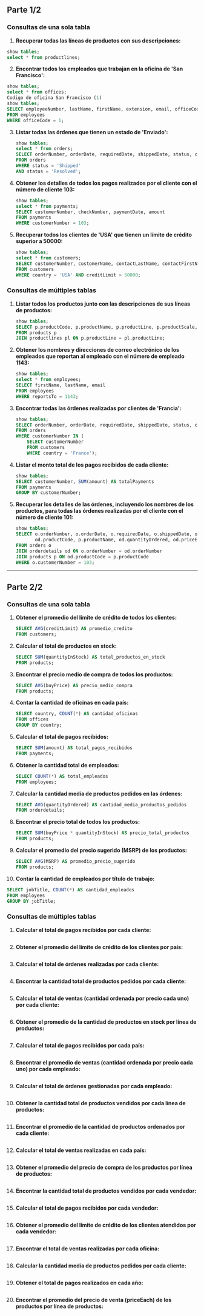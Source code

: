 ## Parte 1/2

### Consultas de una sola tabla

1. **Recuperar todas las líneas de productos con sus descripciones:**

```sql
show tables;
select * from productlines;
```



2. **Encontrar todos los empleados que trabajan en la oficina de 'San Francisco':**

```sql
show tables;
select * from offices;
Codigo de oficina San Francisco (1)
show tables;
SELECT employeeNumber, lastName, firstName, extension, email, officeCode, reportsTo, jobTitle
FROM employees
WHERE officeCode = 1;
```


3. **Listar todas las órdenes que tienen un estado de 'Enviado':**

   ```sql
   show tables;
   select * from orders;
   SELECT orderNumber, orderDate, requiredDate, shippedDate, status, comments, customerNumber
   FROM orders
   WHERE status = 'Shipped'
   AND status = 'Resolved';	
   ```

4. **Obtener los detalles de todos los pagos realizados por el cliente con el número de cliente 103:**

   ```sql
   show tables;
   select * from payments;
   SELECT customerNumber, checkNumber, paymentDate, amount
   FROM payments
   WHERE customerNumber = 103;
   ```

5. **Recuperar todos los clientes de 'USA' que tienen un límite de crédito superior a 50000:**

   ```sql
   show tables;
   select * from customers;
   SELECT customerNumber, customerName, contactLastName, contactFirstName, phone, addressLine1, addressLine2, city, state, postalCode, country, salesRepEmployeeNumber, creditLimit
   FROM customers
   WHERE country = 'USA' AND creditLimit > 50000;
   
   ```

### Consultas de múltiples tablas

1. **Listar todos los productos junto con las descripciones de sus líneas de productos:**

   ```sql
   show tables;
   SELECT p.productCode, p.productName, p.productLine, p.productScale, p.productVendor, p.productDescription, p.quantityInStock, p.buyPrice, p.MSRP, pl.textDescription
   FROM products p
   JOIN productlines pl ON p.productLine = pl.productLine;
   ```

2. **Obtener los nombres y direcciones de correo electrónico de los empleados que reportan al empleado con el número de empleado 1143:**

   ```sql
   show tables;
   select * from employees;
   SELECT firstName, lastName, email
   FROM employees
   WHERE reportsTo = 1143;
   ```

3. **Encontrar todas las órdenes realizadas por clientes de 'Francia':**

   ```sql
   show tables;
   SELECT orderNumber, orderDate, requiredDate, shippedDate, status, comments, customerNumber
   FROM orders
   WHERE customerNumber IN (
       SELECT customerNumber
       FROM customers
       WHERE country = 'France');
   ```

4. **Listar el monto total de los pagos recibidos de cada cliente:**

   ```sql
   show tables;
   SELECT customerNumber, SUM(amount) AS totalPayments
   FROM payments
   GROUP BY customerNumber;
   ```

5. **Recuperar los detalles de las órdenes, incluyendo los nombres de los productos, para todas las órdenes realizadas por el cliente con el número de cliente 101:**

   ```sql
   show tables;
   SELECT o.orderNumber, o.orderDate, o.requiredDate, o.shippedDate, o.status, o.comments, 
          od.productCode, p.productName, od.quantityOrdered, od.priceEach, od.orderLineNumber
   FROM orders o
   JOIN orderdetails od ON o.orderNumber = od.orderNumber
   JOIN products p ON od.productCode = p.productCode
   WHERE o.customerNumber = 103;
   ```



-------------------------------------------------------------------------------------------------------------------------------------------------------------------------------------------



## Parte 2/2

### Consultas de una sola tabla

1. **Obtener el promedio del límite de crédito de todos los clientes:**

   ```sql
   SELECT AVG(creditLimit) AS promedio_credito
   FROM customers;
   ```

2. **Calcular el total de productos en stock:**

   ```sql
   SELECT SUM(quantityInStock) AS total_productos_en_stock
   FROM products;
   ```

3. **Encontrar el precio medio de compra de todos los productos:**

   ```sql
   SELECT AVG(buyPrice) AS precio_medio_compra
   FROM products;
   ```

4. **Contar la cantidad de oficinas en cada país:**

   ```sql
   SELECT country, COUNT(*) AS cantidad_oficinas
   FROM offices
   GROUP BY country;
   ```

5. **Calcular el total de pagos recibidos:**

   ```sql
   SELECT SUM(amount) AS total_pagos_recibidos
   FROM payments;
   ```

6. **Obtener la cantidad total de empleados:**

   ```sql
   SELECT COUNT(*) AS total_empleados
   FROM employees;
   ```

7. **Calcular la cantidad media de productos pedidos en las órdenes:**

   ```sql
   SELECT AVG(quantityOrdered) AS cantidad_media_productos_pedidos
   FROM orderdetails;
   ```

8. **Encontrar el precio total de todos los productos:**

   ```sql
   SELECT SUM(buyPrice * quantityInStock) AS precio_total_productos
   FROM products;
   ```

9. **Calcular el promedio del precio sugerido (MSRP) de los productos:**

   ```sql
   SELECT AVG(MSRP) AS promedio_precio_sugerido
   FROM products;
   ```

10. **Contar la cantidad de empleados por título de trabajo:**

```sql
SELECT jobTitle, COUNT(*) AS cantidad_empleados
FROM employees
GROUP BY jobTitle;
```

### Consultas de múltiples tablas

1. **Calcular el total de pagos recibidos por cada cliente:**

   ```sql
   
   ```

2. **Obtener el promedio del límite de crédito de los clientes por país:**

   ```sql
   
   ```

3. **Calcular el total de órdenes realizadas por cada cliente:**

   ```sql
   
   ```

4. **Encontrar la cantidad total de productos pedidos por cada cliente:**

   ```sql
   
   ```

5. **Calcular el total de ventas (cantidad ordenada por precio cada uno) por cada cliente:**

   ```
   
   ```

6. **Obtener el promedio de la cantidad de productos en stock por línea de productos:**

   ```
   
   ```

7. **Calcular el total de pagos recibidos por cada país:**

   ```
   
   ```

8. **Encontrar el promedio de ventas (cantidad ordenada por precio cada uno) por cada empleado:**

   ```
   
   ```

9. **Calcular el total de órdenes gestionadas por cada empleado:**

   ```
   
   ```

10. **Obtener la cantidad total de productos vendidos por cada línea de productos:**

    ```
    
    ```

11. **Encontrar el promedio de la cantidad de productos ordenados por cada cliente:**

    ```
    
    ```

12. **Calcular el total de ventas realizadas en cada país:**

    ```
    
    ```

13. **Obtener el promedio del precio de compra de los productos por línea de productos:**

    ```
    
    ```

14. **Encontrar la cantidad total de productos vendidos por cada vendedor:**

    ```sql
    
    ```

15. **Calcular el total de pagos recibidos por cada vendedor:**

    ```sql
    
    ```

16. **Obtener el promedio del límite de crédito de los clientes atendidos por cada vendedor:**

    ```sql
    
    ```

17. **Encontrar el total de ventas realizadas por cada oficina:**

    ```sql
    
    ```

18. **Calcular la cantidad media de productos pedidos por cada cliente:**

    ```sql
    
    ```

19. **Obtener el total de pagos realizados en cada año:**

    ```sql
    
    ```

20. **Encontrar el promedio del precio de venta (priceEach) de los productos por línea de productos:**

    ```sql
    
    ```